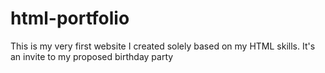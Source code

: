 # html-portfolio
This is my very first website I created solely based on my HTML skills. It's an invite to my proposed birthday party
